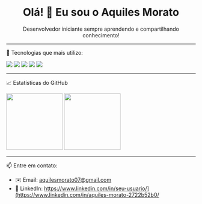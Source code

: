 <h1 align="center">Olá! 👋 Eu sou o Aquiles Morato</h1>

<p align="center">
  Desenvolvedor iniciante sempre aprendendo e compartilhando conhecimento!
</p>

---

 🚀 Tecnologias que mais utilizo:

<p>
  <img src="https://img.shields.io/badge/-JavaScript-black?style=flat-square&logo=javascript" />
  <img src="https://img.shields.io/badge/-PHP-777BB4?style=flat-square&logo=php" />
  <img src="https://img.shields.io/badge/-HTML5-E34F26?style=flat-square&logo=html5&logoColor=white" />
  <img src="https://img.shields.io/badge/-CSS3-1572B6?style=flat-square&logo=css3" />
  <img src="https://img.shields.io/badge/-MySQL-black?style=flat-square&logo=mysql" />
</p>

---

  📈 Estatísticas do GitHub

<p>
  <img height="150em" src="https://github-readme-stats.vercel.app/api?username=AquilesMorato&show_icons=true&theme=dracula&include_all_commits=true&count_private=true"/>
  <img height="150em" src="https://github-readme-stats.vercel.app/api/top-langs/?username=AquilesMorato&layout=compact&langs_count=6&theme=dracula"/>
</p>

---

 📫 Entre em contato:
- ✉️ Email: aquilesmorato07@gmail.com
- 💼 LinkedIn: https://www.linkedin.com/in/seu-usuario/](https://www.linkedin.com/in/aquiles-morato-2722b52b0/ 

